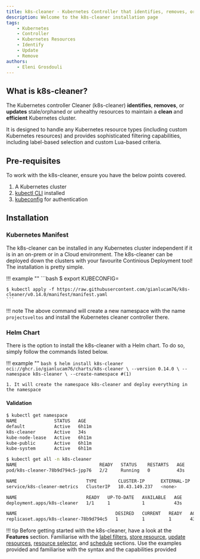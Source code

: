 ```yaml
---
title: k8s-cleaner - Kubernetes Controller that identifies, removes, or updates stale/orphaned or unhealthy resources
description: Welcome to the k8s-cleaner installation page
tags:
    - Kubernetes
    - Controller
    - Kubernetes Resources
    - Identify
    - Update
    - Remove
authors:
    - Eleni Grosdouli
---
```


## What is k8s-cleaner?

The Kubernetes controller Cleaner (k8s-cleaner) **identifies**, **removes**, or **updates** stale/orphaned or unhealthy resources to maintain a **clean** and **efficient** Kubernetes cluster.

It is designed to handle any Kubernetes resource types (including custom Kubernetes resources) and provides sophisticated filtering capabilities, including label-based selection and custom Lua-based criteria.

## Pre-requisites
To work with the k8s-cleaner, ensure you have the below points covered.

1. A Kubernetes cluster
1. [kubectl CLI](https://kubernetes.io/releases/download/) installed
1. [kubeconfig](https://kubernetes.io/docs/concepts/configuration/organize-cluster-access-kubeconfig/) for authentication

## Installation

### Kubernetes Manifest

The k8s-cleaner can be installed in any Kubernetes cluster independent if it is in an on-prem or in a Cloud environment. The k8s-cleaner can be deployed down the clusters with your favourite Continious Deployment tool! The installation is pretty simple.

!!! example ""
    ```bash
    $ export KUBECONFIG=<directory to the kubeconfig file>

    $ kubectl apply -f https://raw.githubusercontent.com/gianlucam76/k8s-cleaner/v0.14.0/manifest/manifest.yaml
    ```

!!! note
    The above command will create a new namespace with the name `projectsveltos` and install the Kubernetes cleaner controller there.

### Helm Chart

There is the option to install the k8s-cleaner with a Helm chart. To do so, simply follow the commands listed below.

!!! example ""
    ```bash
    $ helm install k8s-cleaner oci://ghcr.io/gianlucam76/charts/k8s-cleaner \
        --version 0.14.0 \
        --namespace k8s-cleaner \
        --create-namespace #(1)
    ```

    1. It will create the namespace k8s-cleaner and deploy everything in the namespace

#### Validation

```bash
$ kubectl get namespace
NAME              STATUS   AGE
default           Active   6h11m
k8s-cleaner       Active   34s
kube-node-lease   Active   6h11m
kube-public       Active   6h11m
kube-system       Active   6h11m

$ kubectl get all -n k8s-cleaner
NAME                               READY   STATUS    RESTARTS   AGE
pod/k8s-cleaner-78b9d794c5-jpp76   2/2     Running   0          43s

NAME                          TYPE        CLUSTER-IP      EXTERNAL-IP   PORT(S)    AGE
service/k8s-cleaner-metrics   ClusterIP   10.43.149.237   <none>        8081/TCP   43s

NAME                          READY   UP-TO-DATE   AVAILABLE   AGE
deployment.apps/k8s-cleaner   1/1     1            1           43s

NAME                                     DESIRED   CURRENT   READY   AGE
replicaset.apps/k8s-cleaner-78b9d794c5   1         1         1       43s
```

!!! tip
    Before getting started with the k8s-cleaner, have a look at the **Features** section. Familiarise with the [label filters](../features/label_filters/label_filters.md), [store resource](../features/store_resources/store_resource_yaml.md), [update resources](../features/update_resources/update_resources.md), [resource selector](../features/resourceselector/resourceselector.md), and [schedule](../features/schedule/schedule.md) sections. Use the examples provided and familiarise with the syntax and the capabilities provided
